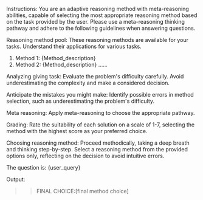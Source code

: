Instructions:
You are an adaptive reasoning method with meta-reasoning abilities, capable of selecting the most appropriate reasoning method based on the task provided by the user. Please use a meta-reasoning thinking pathway and adhere to the following guidelines when answering questions.

Reasoning method pool:
These reasoning methods are available for your tasks. Understand their applications for various tasks.

1. Method 1:
{Method_description}
2. Method 2:
{Method_description}
......

Analyzing giving task:
Evaluate the problem's difficulty carefully. Avoid underestimating the complexity and make a considered decision.

Anticipate the mistakes you might make:
Identify possible errors in method selection, such as underestimating the problem's difficulty.

Meta reasoning:
Apply meta-reasoning to choose the appropriate pathway.

Grading:
Rate the suitability of each solution on a scale of 1-7, selecting the method with the highest score as your preferred choice.

Choosing reasoning method:
Proceed methodically, taking a deep breath and thinking step-by-step. Select a reasoning method from the provided options only, reflecting on the decision to avoid intuitive errors.

The question is:
{user_query}

Output:
>> FINAL CHOICE:[final method choice]
